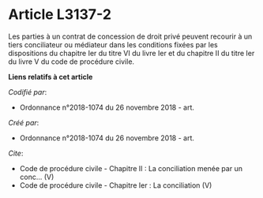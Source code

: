 # Article L3137-2

Les parties à un contrat de concession de droit privé peuvent recourir à un tiers conciliateur ou médiateur dans les
conditions fixées par les dispositions du chapitre Ier du titre VI du livre Ier et du chapitre II du titre Ier du livre V du
code de procédure civile.

**Liens relatifs à cet article**

_Codifié par_:

  - Ordonnance n°2018-1074 du 26 novembre 2018 - art.

_Créé par_:

  - Ordonnance n°2018-1074 du 26 novembre 2018 - art.

_Cite_:

  - Code de procédure civile -  Chapitre II : La conciliation menée par un conc... (V)
  - Code de procédure civile -  Chapitre Ier : La conciliation (V)

